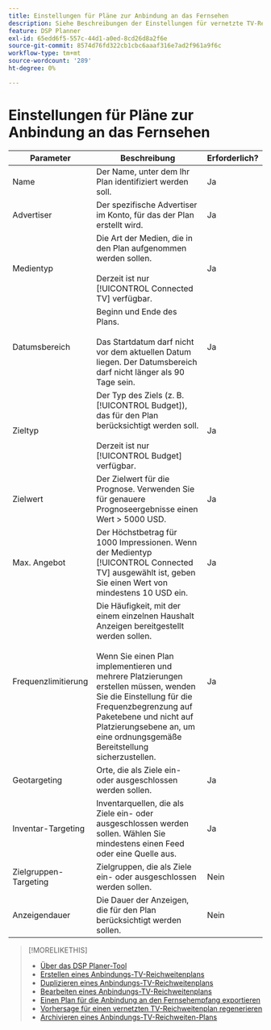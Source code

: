 ```yaml
---
title: Einstellungen für Pläne zur Anbindung an das Fernsehen
description: Siehe Beschreibungen der Einstellungen für vernetzte TV-Reichweitenpläne.
feature: DSP Planner
exl-id: 65edd6f5-557c-44d1-a0ed-8cd26d8a2f6e
source-git-commit: 8574d76fd322cb1cbc6aaaf316e7ad2f961a9f6c
workflow-type: tm+mt
source-wordcount: '289'
ht-degree: 0%

---
```


# Einstellungen für Pläne zur Anbindung an das Fernsehen

| Parameter | Beschreibung | Erforderlich? |
| --- | --- | --- |
| Name | Der Name, unter dem Ihr Plan identifiziert werden soll. | Ja |
| Advertiser | Der spezifische Advertiser im Konto, für das der Plan erstellt wird. | Ja |
| Medientyp | Die Art der Medien, die in den Plan aufgenommen werden sollen.<br><br>Derzeit ist nur [!UICONTROL Connected TV] verfügbar. | Ja |
| Datumsbereich | Beginn und Ende des Plans.<br><br>Das Startdatum darf nicht vor dem aktuellen Datum liegen. Der Datumsbereich darf nicht länger als 90 Tage sein. | Ja |
| Zieltyp | Der Typ des Ziels (z. B. [!UICONTROL Budget]), das für den Plan berücksichtigt werden soll.<br><br>Derzeit ist nur [!UICONTROL Budget] verfügbar. | Ja |
| Zielwert | Der Zielwert für die Prognose. Verwenden Sie für genauere Prognoseergebnisse einen Wert > 5000 USD. | Ja |
| Max. Angebot | Der Höchstbetrag für 1000 Impressionen. Wenn der Medientyp [!UICONTROL Connected TV] ausgewählt ist, geben Sie einen Wert von mindestens 10 USD ein. | Ja |
| Frequenzlimitierung | Die Häufigkeit, mit der einem einzelnen Haushalt Anzeigen bereitgestellt werden sollen.<br><br>Wenn Sie einen Plan implementieren und mehrere Platzierungen erstellen müssen, wenden Sie die Einstellung für die Frequenzbegrenzung auf Paketebene und nicht auf Platzierungsebene an, um eine ordnungsgemäße Bereitstellung sicherzustellen. | Ja |
| Geotargeting | Orte, die als Ziele ein- oder ausgeschlossen werden sollen. | Ja |
| Inventar-Targeting | Inventarquellen, die als Ziele ein- oder ausgeschlossen werden sollen. Wählen Sie mindestens einen Feed oder eine Quelle aus. | Ja |
| Zielgruppen-Targeting | Zielgruppen, die als Ziele ein- oder ausgeschlossen werden sollen. | Nein |
| Anzeigendauer | Die Dauer der Anzeigen, die für den Plan berücksichtigt werden sollen. | Nein |

>[!MORELIKETHIS]
>
>* [Über das DSP Planer-Tool](planner-about.md)
>* [Erstellen eines Anbindungs-TV-Reichweitenplans](planner-create.md)
>* [Duplizieren eines Anbindungs-TV-Reichweitenplans](planner-duplicate.md)
>* [Bearbeiten eines Anbindungs-TV-Reichweitenplans](planner-edit.md)
>* [Einen Plan für die Anbindung an den Fernsehempfang exportieren](planner-export.md)
>* [Vorhersage für einen vernetzten TV-Reichweitenplan regenerieren](planner-forecast.md)
>* [Archivieren eines Anbindungs-TV-Reichweiten-Plans](planner-archive.md)
